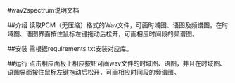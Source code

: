 #wav2spectrum说明文档

##介绍
读取PCM（无压缩）格式的Wav文件，可画时域图、语图及频谱图。在时域图、语图界面按住鼠标左键拖动后松开，可画相应时间段的频谱图。

##安装
需根据requirements.txt安装对应库。

##运行
点击相应面板上相应按钮可画wav文件的时域图、语图，并且在时域图、语图界面按住鼠标左键拖动后松开，可画相应时间段的频谱图。
